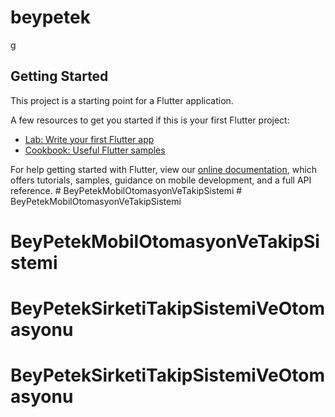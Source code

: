 # beypetek

g

## Getting Started

This project is a starting point for a Flutter application.

A few resources to get you started if this is your first Flutter project:

- [Lab: Write your first Flutter app](https://flutter.dev/docs/get-started/codelab)
- [Cookbook: Useful Flutter samples](https://flutter.dev/docs/cookbook)

For help getting started with Flutter, view our
[online documentation](https://flutter.dev/docs), which offers tutorials,
samples, guidance on mobile development, and a full API reference.
#   B e y P e t e k M o b i l O t o m a s y o n V e T a k i p S i s t e m i 
 
 #  BeyPetekMobilOtomasyonVeTakipSistemi
# BeyPetekMobilOtomasyonVeTakipSistemi
# BeyPetekSirketiTakipSistemiVeOtomasyonu
# BeyPetekSirketiTakipSistemiVeOtomasyonu
